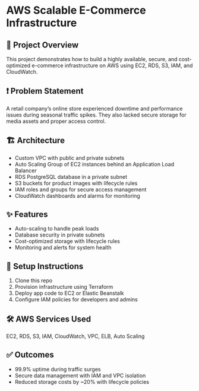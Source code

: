 # AWS Scalable E-Commerce Infrastructure

## 📌 Project Overview
This project demonstrates how to build a highly available, secure, and cost-optimized e-commerce infrastructure on AWS using EC2, RDS, S3, IAM, and CloudWatch.

## ❗ Problem Statement
A retail company’s online store experienced downtime and performance issues during seasonal traffic spikes. They also lacked secure storage for media assets and proper access control.

## 🏗️ Architecture
- Custom VPC with public and private subnets
- Auto Scaling Group of EC2 instances behind an Application Load Balancer
- RDS PostgreSQL database in a private subnet
- S3 buckets for product images with lifecycle rules
- IAM roles and groups for secure access management
- CloudWatch dashboards and alarms for monitoring

## ✨ Features
- Auto-scaling to handle peak loads
- Database security in private subnets
- Cost-optimized storage with lifecycle rules
- Monitoring and alerts for system health

## 🚀 Setup Instructions
1. Clone this repo  
2. Provision infrastructure using Terraform
3. Deploy app code to EC2 or Elastic Beanstalk  
4. Configure IAM policies for developers and admins  

## 🛠 AWS Services Used
EC2, RDS, S3, IAM, CloudWatch, VPC, ELB, Auto Scaling

## ✅ Outcomes
- 99.9% uptime during traffic surges
- Secure data management with IAM and VPC isolation
- Reduced storage costs by ~20% with lifecycle policies
